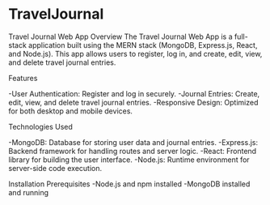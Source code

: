 # TravelJournal
Travel Journal Web App
Overview
The Travel Journal Web App is a full-stack application built using the MERN stack (MongoDB, Express.js, React, and Node.js). This app allows users to register, log in, and create, edit, view, and delete travel journal entries.

Features

-User Authentication: Register and log in securely.
-Journal Entries: Create, edit, view, and delete travel journal entries.
-Responsive Design: Optimized for both desktop and mobile devices.

Technologies Used

-MongoDB: Database for storing user data and journal entries.
-Express.js: Backend framework for handling routes and server logic.
-React: Frontend library for building the user interface.
-Node.js: Runtime environment for server-side code execution.

Installation
  Prerequisites
    -Node.js and npm installed
    -MongoDB installed and running
